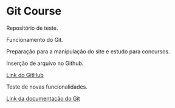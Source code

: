 # Git Course

Repositório de teste.

Funcionamento do Git.

Preparação para a manipulação do site e estudo para concursos.

Inserção de arquivo no Github.

[Link do GitHub](https://github.com)

Teste de novas funcionalidades.

[Link da documentação do Git](https://git-scm.com/doc)